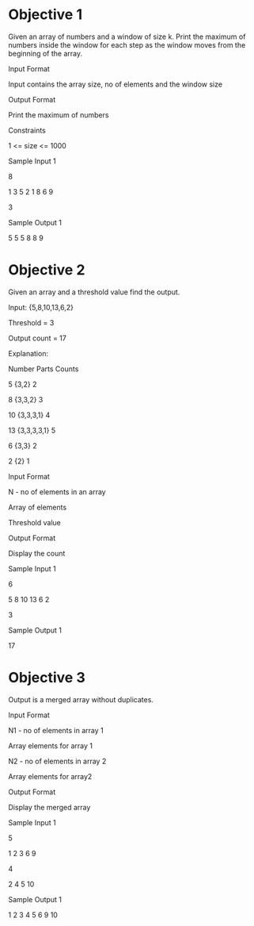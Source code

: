 # Objective 1

Given an array of numbers and a window of size k. Print the maximum of numbers inside the window for each step as the window moves from the beginning of the array.

Input Format

Input contains the array size, no of elements and the window size

Output Format

Print the maximum of numbers

Constraints

1 <= size <= 1000	

Sample Input 1

8

1 3 5 2 1 8 6 9

3

Sample Output 1

5 5 5 8 8 9 

# Objective 2

Given an array and a threshold value find the output.

Input: {5,8,10,13,6,2}

Threshold = 3

Output count = 17

Explanation:

Number          Parts               Counts

5		{3,2}              	2

8		{3,3,2}             	3

10		{3,3,3,1}         	4

13		{3,3,3,3,1}       	5

6		{3,3}                	2

2		{2}                   	1

Input Format

N - no of elements in an array

Array of elements

Threshold value

Output Format

Display the count

Sample Input 1

6

5 8 10 13 6 2 

3

Sample Output 1

17 

# Objective 3

Output is a merged array without duplicates.

Input Format

N1 - no of elements in array 1

Array elements for array 1

N2 - no of elements in array 2

Array elements for array2

Output Format



Display the merged array

Sample Input 1

5

1 2 3 6 9

4

2 4 5 10

Sample Output 1

1 2 3 4 5 6 9 10 